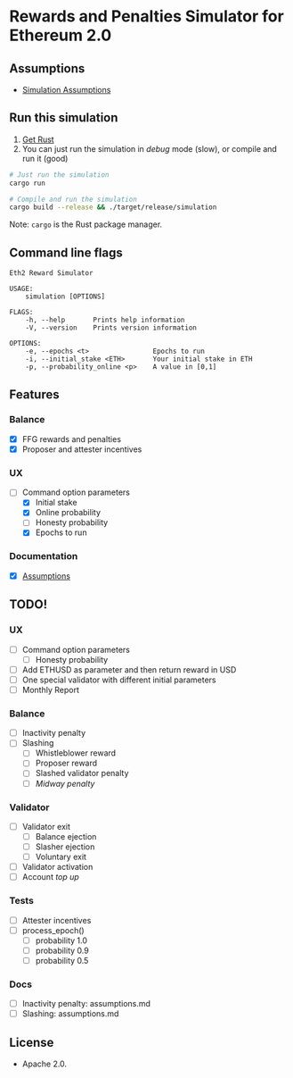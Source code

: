 # Rewards and Penalties Simulator for Ethereum 2.0

## Assumptions

* [Simulation Assumptions](assumptions.md)

## Run this simulation

1. [Get Rust](https://www.rust-lang.org/learn/get-started)
2. You can just run the simulation in _debug_ mode (slow), or compile and run it (good)

```bash
# Just run the simulation
cargo run

# Compile and run the simulation
cargo build --release && ./target/release/simulation

```

Note: `cargo` is the Rust package manager.

## Command line flags

```
Eth2 Reward Simulator 

USAGE:
    simulation [OPTIONS]

FLAGS:
    -h, --help       Prints help information
    -V, --version    Prints version information

OPTIONS:
    -e, --epochs <t>                Epochs to run
    -i, --initial_stake <ETH>       Your initial stake in ETH
    -p, --probability_online <p>    A value in [0,1]

```

## Features
### Balance

- [x] FFG rewards and penalties
- [x] Proposer and attester incentives

### UX
- [ ] Command option parameters
  - [x] Initial stake
  - [x] Online probability
  - [ ] Honesty probability
  - [x] Epochs to run

### Documentation

- [x] [Assumptions](/assumptions.md)

## TODO!
### UX
- [ ] Command option parameters
  - [ ] Honesty probability
- [ ] Add ETHUSD as parameter and then return reward in USD
- [ ] One special validator with different initial parameters
- [ ] Monthly Report

### Balance
- [ ] Inactivity penalty
- [ ] Slashing
  - [ ] Whistleblower reward
  - [ ] Proposer reward
  - [ ] Slashed validator penalty
  - [ ] _Midway penalty_

### Validator
- [ ] Validator exit
  - [ ] Balance ejection
  - [ ] Slasher ejection
  - [ ] Voluntary exit
- [ ] Validator activation
- [ ] Account _top up_

### Tests
- [ ] Attester incentives
- [ ] process_epoch()
  - [ ] probability 1.0
  - [ ] probability 0.9
  - [ ] probability 0.5

### Docs
- [ ] Inactivity penalty: assumptions.md
- [ ] Slashing: assumptions.md

## License

* Apache 2.0.
